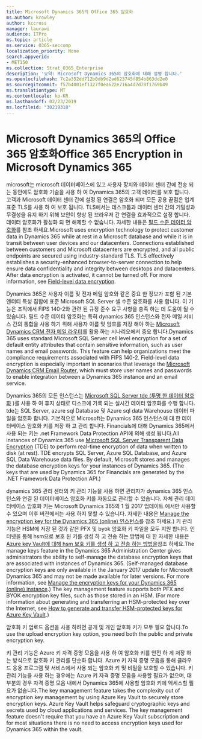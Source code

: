 ```yaml
---
title: Microsoft Dynamics 365의 Office 365 암호화
ms.author: krowley
author: kccross
manager: laurawi
audience: ITPro
ms.topic: article
ms.service: O365-seccomp
localization_priority: None
search.appverid:
- MET150
ms.collection: Strat_O365_Enterprise
description: '요약: Microsoft Dynamics 365의 암호화에 대해 설명 합니다.'
ms.openlocfilehash: 7c2a352dd712b0db9d2ad623745f854b863dd2e0
ms.sourcegitcommit: f57b4001ef1327f0ea622e716a4d7d78f1769b49
ms.translationtype: MT
ms.contentlocale: ko-KR
ms.lasthandoff: 02/23/2019
ms.locfileid: "30219318"
---
```

# <a name="office-365-encryption-in-microsoft-dynamics-365"></a><span data-ttu-id="9b9a8-103">Microsoft Dynamics 365의 Office 365 암호화</span><span class="sxs-lookup"><span data-stu-id="9b9a8-103">Office 365 Encryption in Microsoft Dynamics 365</span></span>

<span data-ttu-id="9b9a8-p101">microsoft는 microsoft 데이터베이스에 있고 사용자 장치와 데이터 센터 간에 전송 되는 동안에도 암호화 기술을 사용 하 여 Dynamics 365의 고객 데이터를 보호 합니다. 고객과 Microsoft 데이터 센터 간에 설정 된 연결은 암호화 되며 모든 공용 끝점은 업계 표준 TLS를 사용 하 여 보호 됩니다. TLS에서는 데스크톱과 데이터 센터 간의 기밀성과 무결성을 유지 하기 위해 보안이 향상 된 브라우저 간 연결을 효과적으로 설정 합니다. 데이터 암호화가 활성화 되 면 해제할 수 없습니다. 자세한 내용은 [필드 수준 데이터 암호화](https://msdn.microsoft.com/en-us/library/dn481562.aspx)를 참조 하세요.</span><span class="sxs-lookup"><span data-stu-id="9b9a8-p101">Microsoft uses encryption technology to protect customer data in Dynamics 365 while at rest in a Microsoft database and while it is in transit between user devices and our datacenters. Connections established between customers and Microsoft datacenters are encrypted, and all public endpoints are secured using industry-standard TLS. TLS effectively establishes a security-enhanced browser-to-server connection to help ensure data confidentiality and integrity between desktops and datacenters. After data encryption is activated, it cannot be turned off. For more information, see [Field-level data encryption](https://msdn.microsoft.com/en-us/library/dn481562.aspx).</span></span>

<span data-ttu-id="9b9a8-p102">Dynamics 365은 사용자 이름 및 전자 메일 암호와 같은 중요 한 정보가 포함 된 기본 엔터티 특성 집합에 표준 Microsoft SQL Server 셀 수준 암호화를 사용 합니다. 이 기능은 조직에서 FIPS 140-2와 관련 된 규정 준수 요구 사항을 충족 하는 데 도움이 될 수 있습니다. 필드 수준 데이터 암호화는 특히 dynamics 365 인스턴스와 전자 메일 서비스 간의 통합을 사용 하기 위해 사용자 이름 및 암호를 저장 해야 하는 [Microsoft Dynamics CRM 전자 메일 라우터](https://technet.microsoft.com/en-us/library/hh699800.aspx)를 활용 하는 시나리오에서 중요 합니다.</span><span class="sxs-lookup"><span data-stu-id="9b9a8-p102">Dynamics 365 uses standard Microsoft SQL Server cell level encryption for a set of default entity attributes that contain sensitive information, such as user names and email passwords. This feature can help organizations meet the compliance requirements associated with FIPS 140-2. Field-level data encryption is especially important in scenarios that leverage the [Microsoft Dynamics CRM Email Router](https://technet.microsoft.com/en-us/library/hh699800.aspx), which must store user names and passwords to enable integration between a Dynamics 365 instance and an email service.</span></span> 

<span data-ttu-id="9b9a8-p103">Dynamics 365의 모든 인스턴스는 [Microsoft SQL Server tde (투명 한 데이터 암호화](https://docs.microsoft.com/sql/relational-databases/security/encryption/transparent-data-encryption?view=sql-server-2017) )를 사용 하 여 휴지 상태로 디스크에 기록 되는 실시간 데이터 암호화를 수행 합니다. tde는 SQL Server, azure sql Database 및 Azure sql data Warehouse 데이터 파일을 암호화 합니다. 기본적으로 Microsoft는 Dynamics 365 인스턴스에 대 한 데이터베이스 암호화 키를 저장 하 고 관리 합니다. Financials에 대해 Dynamics 365에서 사용 되는 키는 .net Framework Data Protection API에 의해 생성 됩니다.</span><span class="sxs-lookup"><span data-stu-id="9b9a8-p103">All instances of Dynamics 365 use [Microsoft SQL Server Transparent Data Encryption](https://docs.microsoft.com/sql/relational-databases/security/encryption/transparent-data-encryption?view=sql-server-2017) (TDE) to perform real-time encryption of data when written to disk (at rest). TDE encrypts SQL Server, Azure SQL Database, and Azure SQL Data Warehouse data files. By default, Microsoft stores and manages the database encryption keys for your instances of Dynamics 365. (The keys that are used by Dynamics 365 for Financials are generated by the .NET Framework Data Protection API.)</span></span> 

<span data-ttu-id="9b9a8-p104">dynamics 365 관리 센터의 키 관리 기능을 사용 하면 관리자가 dynamics 365 인스턴스와 연결 된 데이터베이스 암호화 키를 자동으로 관리할 수 있습니다. 자체 관리 데이터베이스 암호화 키는 Microsoft Dynamics 365의 1 월 2017 업데이트 에서만 사용할 수 있으며 이후 버전에서는 사용 하지 못할 수 있습니다. 자세한 내용은 [Manage the encryption key for the Dynamics 365 (online) 인스턴스](https://docs.microsoft.com/dynamics365/customer-engagement/admin/manage-encryption-keys-instance)를 참조 하세요.) 키 관리 기능은 HSM에 저장 된 것과 같은 PFX 및 byok 암호화 키 파일을 모두 지원 합니다. 인터넷을 통해 hsm으로 보호 된 키를 생성 하 고 전송 하는 방법에 대 한 자세한 내용은 [Azure key Vault에 대해 hsm 보호 키를 생성 하 고 전송 하는 방법을](https://docs.microsoft.com/azure/key-vault/key-vault-hsm-protected-keys)참조 하세요.</span><span class="sxs-lookup"><span data-stu-id="9b9a8-p104">The manage keys feature in the Dynamics 365 Administration Center gives administrators the ability to self-manage the database encryption keys that are associated with instances of Dynamics 365. (Self-managed database encryption keys are only available in the January 2017 update for Microsoft Dynamics 365 and may not be made available for later versions. For more information, see [Manage the encryption keys for your Dynamics 365 (online) instance](https://docs.microsoft.com/dynamics365/customer-engagement/admin/manage-encryption-keys-instance).) The key management feature supports both PFX and BYOK encryption key files, such as those stored in an HSM. (For more information about generating and transferring an HSM-protected key over the Internet, see [How to generate and transfer HSM-protected keys for Azure Key Vault](https://docs.microsoft.com/azure/key-vault/key-vault-hsm-protected-keys).)</span></span> 

<span data-ttu-id="9b9a8-120">암호화 키 업로드 옵션을 사용 하려면 공개 및 개인 암호화 키가 모두 필요 합니다.</span><span class="sxs-lookup"><span data-stu-id="9b9a8-120">To use the upload encryption key option, you need both the public and private encryption key.</span></span>

<span data-ttu-id="9b9a8-p105">키 관리 기능은 Azure 키 자격 증명 모음을 사용 하 여 암호화 키를 안전 하 게 저장 하는 방식으로 암호화 키 관리를 단순화 합니다. Azure 키 자격 증명 모음을 통해 클라우드 응용 프로그램 및 서비스에서 사용 되는 암호화 키 및 비밀을 보호할 수 있습니다. 키 관리 기능을 사용 하는 경우에는 Azure 키 자격 증명 모음을 사용할 필요가 없으며, 대부분의 경우 자격 증명 모음 내에서 Dynamics 365에 사용할 암호화 키에 액세스할 필요가 없습니다.</span><span class="sxs-lookup"><span data-stu-id="9b9a8-p105">The key management feature takes the complexity out of encryption key management by using Azure Key Vault to securely store encryption keys. Azure Key Vault helps safeguard cryptographic keys and secrets used by cloud applications and services. The key management feature doesn't require that you have an Azure Key Vault subscription and for most situations there is no need to access encryption keys used for Dynamics 365 within the vault.</span></span>
